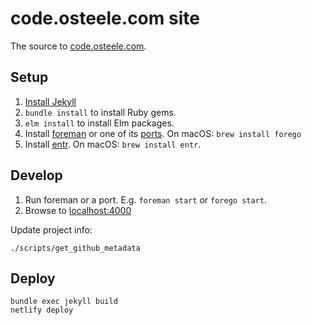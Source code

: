# code.osteele.com site

The source to [code.osteele.com](https://code.osteele.com).

## Setup

1. [Install Jekyll](https://jekyllrb.com/docs/installation/)
2. `bundle install` to install Ruby gems.
3. `elm install` to install Elm packages.
4. Install [foreman](https://github.com/ddollar/foreman) or one of its
   [ports](https://github.com/ddollar/foreman#ports). On macOS: `brew install
   forego`
5. Install [entr](http://www.entrproject.org). On macOS: `brew install entr`.

## Develop

1. Run foreman or a port. E.g. `foreman start` or `forego start`.
2. Browse to [localhost:4000](http://localhost:4000)

Update project info:

```shell
./scripts/get_github_metadata
```

## Deploy

```shell
bundle exec jekyll build
netlify deploy
```
